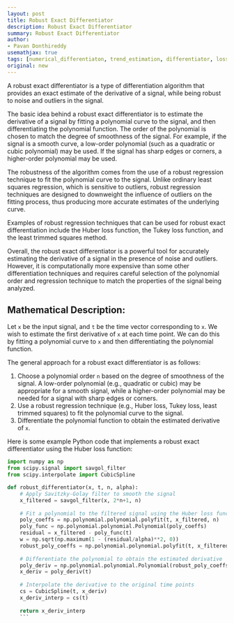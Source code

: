 ```yaml
---
layout: post
title: Robust Exact Differentiator
description: Robust Exact Differentiator
summary: Robust Exact Differentiator
author:
- Pavan Donthireddy
usemathjax: true
tags: [numerical_differentiaton, trend_estimation, differentiator, loss_function]
original: new
---
```


A robust exact differentiator is a type of differentiation algorithm that provides an exact estimate of the derivative of a signal, while being robust to noise and outliers in the signal.

The basic idea behind a robust exact differentiator is to estimate the derivative of a signal by fitting a polynomial curve to the signal, and then differentiating the polynomial function. The order of the polynomial is chosen to match the degree of smoothness of the signal. For example, if the signal is a smooth curve, a low-order polynomial (such as a quadratic or cubic polynomial) may be used. If the signal has sharp edges or corners, a higher-order polynomial may be used.

The robustness of the algorithm comes from the use of a robust regression technique to fit the polynomial curve to the signal. Unlike ordinary least squares regression, which is sensitive to outliers, robust regression techniques are designed to downweight the influence of outliers on the fitting process, thus producing more accurate estimates of the underlying curve.

Examples of robust regression techniques that can be used for robust exact differentiation include the Huber loss function, the Tukey loss function, and the least trimmed squares method.

Overall, the robust exact differentiator is a powerful tool for accurately estimating the derivative of a signal in the presence of noise and outliers. However, it is computationally more expensive than some other differentiation techniques and requires careful selection of the polynomial order and regression technique to match the properties of the signal being analyzed.

## Mathematical Description:

Let `x` be the input signal, and `t` be the time vector corresponding to `x`. We wish to estimate the first derivative of `x` at each time point. We can do this by fitting a polynomial curve to `x` and then differentiating the polynomial function.

The general approach for a robust exact differentiator is as follows:

1. Choose a polynomial order `n` based on the degree of smoothness of the signal. A low-order polynomial (e.g., quadratic or cubic) may be appropriate for a smooth signal, while a higher-order polynomial may be needed for a signal with sharp edges or corners.
2. Use a robust regression technique (e.g., Huber loss, Tukey loss, least trimmed squares) to fit the polynomial curve to the signal.
3. Differentiate the polynomial function to obtain the estimated derivative of `x`.

Here is some example Python code that implements a robust exact differentiator using the Huber loss function:

```python
import numpy as np
from scipy.signal import savgol_filter
from scipy.interpolate import CubicSpline

def robust_differentiator(x, t, n, alpha):
    # Apply Savitzky-Golay filter to smooth the signal
    x_filtered = savgol_filter(x, 2*n+1, n)
    
    # Fit a polynomial to the filtered signal using the Huber loss function
    poly_coeffs = np.polynomial.polynomial.polyfit(t, x_filtered, n)
    poly_func = np.polynomial.polynomial.Polynomial(poly_coeffs)
    residual = x_filtered - poly_func(t)
    w = np.sqrt(np.maximum(1 - (residual/alpha)**2, 0))
    robust_poly_coeffs = np.polynomial.polynomial.polyfit(t, x_filtered, n, w=w)
    
    # Differentiate the polynomial to obtain the estimated derivative
    poly_deriv = np.polynomial.polynomial.Polynomial(robust_poly_coeffs).deriv()
    x_deriv = poly_deriv(t)
    
    # Interpolate the derivative to the original time points
    cs = CubicSpline(t, x_deriv)
    x_deriv_interp = cs(t)
    
    return x_deriv_interp
    ```


